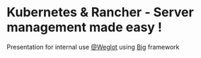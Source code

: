 # Kubernetes & Rancher - Server management made easy !

Presentation for internal use [@Weglot](https://github.com/weglot) using [Big](https://github.com/tmcw/big) framework
